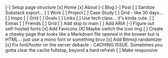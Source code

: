 [-] Setup page structure
	[x] Home
	[x] About
	[-] Blog 
		[-] Post
		[ ] Sanitize Substack export...
	[ ] Work
		[ ] Project
			[ ] Case Study
			[ ] Grid - like 30 days...
	[ ] Inspo
		[ ] Grid
	[ ] Goals
	[ ] Links
		[ ] Use tech class... it's kinda cute.
	[ ] Extras
	[ ] Friends
		[ ] Grid
[ ] Add skip to main
[ ] Add ARIA
[-] Figure out self-hosted fonts
[x] Add Favicons
	[X] Maybe switch the icon img
[ ] Create a cheeky page that *looks* like a Markdown file opened in the brower but is HTML... just use a mono font or something bruv
[x] Add Bitmoji randomizer
[x] Fix font/footer on the server debacle - CACHING ISSUE. Sometimes you gotta clear the cache fullstop, beyond a hard refresh
[ ] Make responsive
